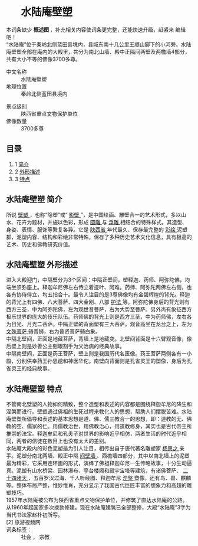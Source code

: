 <div class="main-content">
 <div class="top-tool">
 </div>
 <div style="width:0;height:0;clear:both">
 </div>
 <dl class="lemmaWgt-lemmaTitle lemmaWgt-lemmaTitle-">
  <dd class="lemmaWgt-lemmaTitle-title">
   <h1>
    水陆庵壁塑
   </h1>
   <a class="edit-lemma cmn-btn-hover-blue cmn-btn-28 j-edit-link" href="javascript:;">
   </a>
   <a class="lock-lemma" href="javascript:;" nslog-type="10003105" target="_blank" title="锁定">
   </a>
   <a class="lemma-discussion cmn-btn-hover-blue cmn-btn-28 j-discussion-link" href="/planet/talk?lemmaId=12599539" nslog-type="90000102" target="_blank">
   </a>
  </dd>
 </dl>
 <div class="edit-prompt">
  本词条缺少
  <strong>
   概述图
  </strong>
  ，补充相关内容使词条更完整，还能快速升级，赶紧来
  <a class="edit-prompt-link j-edit-link">
   编辑
  </a>
  吧！
 </div>
 <div class="promotion-declaration">
 </div>
 <div class="lemma-summary" label-module="lemmaSummary">
  <div class="para" label-module="para">
   “水陆庵”位于秦岭北侧蓝田县境内，县城东南十几公里王顺山脚下的小河旁。水陆庵壁塑全部在庵内的大殿里，共分为南北山墙、殿中正隔间两壁及两檐墙4部分，共有大小不等的佛像3700多尊。
  </div>
 </div>
 <div class="configModuleBanner">
 </div>
 <div class="basic-info cmn-clearfix">
  <dl class="basicInfo-block basicInfo-left">
   <dt class="basicInfo-item name">
    中文名称
   </dt>
   <dd class="basicInfo-item value">
    水陆庵壁塑
   </dd>
   <dt class="basicInfo-item name">
    地理位置
   </dt>
   <dd class="basicInfo-item value">
    秦岭北侧蓝田县境内
   </dd>
  </dl>
  <dl class="basicInfo-block basicInfo-right">
   <dt class="basicInfo-item name">
    景点级别
   </dt>
   <dd class="basicInfo-item value">
    陕西省重点文物保护单位
   </dd>
   <dt class="basicInfo-item name">
    佛像数量
   </dt>
   <dd class="basicInfo-item value">
    3700多尊
   </dd>
  </dl>
 </div>
 <div class="lemmaWgt-lemmaCatalog">
  <div class="lemma-catalog">
   <h2 class="block-title">
    目录
   </h2>
   <div class="catalog-list column-1">
    <ol>
     <li class="level1">
      <span class="index">
       1
      </span>
      <span class="text">
       <a href="#1">
        简介
       </a>
      </span>
     </li>
     <li class="level1">
      <span class="index">
       2
      </span>
      <span class="text">
       <a href="#2">
        外形描述
       </a>
      </span>
     </li>
     <li class="level1">
      <span class="index">
       3
      </span>
      <span class="text">
       <a href="#3">
        特点
       </a>
      </span>
     </li>
    </ol>
   </div>
  </div>
 </div>
 <div class="anchor-list">
  <a class="lemma-anchor para-title" name="1">
  </a>
  <a class="lemma-anchor" name="sub11952783_1">
  </a>
  <a class="lemma-anchor" name="简介">
  </a>
 </div>
 <div class="para-title level-2" label-module="para-title">
  <h2 class="title-text">
   <span class="title-prefix">
    水陆庵壁塑
   </span>
   简介
  </h2>
  <a class="edit-icon j-edit-link" data-edit-dl="1" href="javascript:;">
  </a>
 </div>
 <div class="para" label-module="para">
  所说
  <a href="/item/%E5%A3%81%E5%A1%91" target="_blank">
   壁塑
  </a>
  ，也称“隐塑”或“
  <a href="/item/%E5%BD%B1%E5%A3%81" target="_blank">
   影壁
  </a>
  ”，是中国绘画、雕壁合一的艺术形式，多以山水、花卉为题材，并施以色彩，形成
  <a href="/item/%E5%9C%86%E9%9B%95" target="_blank">
   圆雕
  </a>
  与
  <a href="/item/%E6%B5%AE%E9%9B%95" target="_blank">
   浮雕
  </a>
  相结合的特殊样式。其造型、身姿、表情、服饰等繁复各异。它是
  <a href="/item/%E9%99%95%E8%A5%BF%E7%9C%81" target="_blank">
   陕西省
  </a>
  年代最久、保存最完整的
  <a href="/item/%E5%BD%A9%E7%BB%98" target="_blank">
   彩绘
  </a>
  泥塑群，泥塑内容、结构和彩绘非常特殊，保存了多种历史艺术文化信息，具有极高的艺术、历史和佛教研究价值。
 </div>
 <div class="anchor-list">
  <a class="lemma-anchor para-title" name="2">
  </a>
  <a class="lemma-anchor" name="sub11952783_2">
  </a>
  <a class="lemma-anchor" name="外形描述">
  </a>
 </div>
 <div class="para-title level-2" label-module="para-title">
  <h2 class="title-text">
   <span class="title-prefix">
    水陆庵壁塑
   </span>
   外形描述
  </h2>
  <a class="edit-icon j-edit-link" data-edit-dl="2" href="javascript:;">
  </a>
 </div>
 <div class="para" label-module="para">
  进入大殿迎门，中隔壁分为3个区间：中隔正壁间，塑释迦、药师、阿弥陀佛，均端坐须弥座上。释迦牟尼佛左右侍立着迹叶、阿难。药师、阿弥陀两佛左右侧，也各有协侍侍立，均五指合十。最令人注目的是3尊佛像均有金碧辉煌的背光。释迦的背光上有四佛、八大菩萨、四大金刚、八部
  <a href="/item/%E6%8A%A4%E6%B3%95" target="_blank">
   护法
  </a>
  等。阿弥陀佛身后的背光则有西方三圣，中为阿弥陀佛，左为观世音菩萨，右为大势至菩萨。另外尚有象征西方极乐世界的庞大的伎乐队伍。药师佛的背光上则是西方三圣，中为药师佛，左右各为日光、月光二菩萨。中隔正壁的背面塑有三大菩萨。观音高坐在龙台之上，左为
  <a href="/item/%E6%96%87%E6%AE%8A%E8%8F%A9%E8%90%A8" target="_blank">
   文殊菩萨
  </a>
  骑青狮，右为普贤菩萨骑白象。
 </div>
 <div class="para" label-module="para">
  中隔北壁间，正面是地藏菩萨，背墙上是地藏变。北壁间背面是十六臂观音像，像后壁上则是妙善公主剜眼割手为父治病的经典故事。
 </div>
 <div class="para" label-module="para">
  中隔南壁间，正面是药王菩萨，壁上则是我国历代名医像。药王菩萨两侧各有一小殿，分别供奉药王孙思邈和神医华佗。南壁向背面则是孔雀灵王的塑像，身后为孔雀灵王的经典故事。
 </div>
 <div class="anchor-list">
  <a class="lemma-anchor para-title" name="3">
  </a>
  <a class="lemma-anchor" name="sub11952783_3">
  </a>
  <a class="lemma-anchor" name="特点">
  </a>
 </div>
 <div class="para-title level-2" label-module="para-title">
  <h2 class="title-text">
   <span class="title-prefix">
    水陆庵壁塑
   </span>
   特点
  </h2>
  <a class="edit-icon j-edit-link" data-edit-dl="3" href="javascript:;">
  </a>
 </div>
 <div class="para" label-module="para">
  不管南北壁塑的人物如何精致，整个造型和表述的内容都是围绕释迦牟尼的降生和涅槃而进行。壁塑通过佛祖的生死过程来教化人的思想，帮助人们摆脱苦难。水陆庵壁塑所倡导和表述的基本思想是道、佛、儒三教合一的思想，即：道教的无、佛教的空、儒家的仁。用儒教治世，用佛教治心，用道教修身，其实也是古代帝王所推崇的法宝。释迦牟尼和孔夫子对世界的影响近乎相仿，两者生活的时代近乎相同，两者的信徒在数目上也没有太大的差别。
 </div>
 <div class="para" label-module="para">
  水陆庵大殿内的彩色泥塑最为引人注目，相传出自于唐代著名雕塑家
  <a href="/item/%E6%9D%A8%E6%83%A0%E4%B9%8B" target="_blank">
   杨惠之
  </a>
  亲手。泥塑分南北两墙、殿正中隔
  <a href="/item/%E9%97%B4%E5%A3%81%E5%A2%99" target="_blank">
   间壁墙
  </a>
  、西檐墙四部分，其中以南北墙上的泥塑最为精彩，它采用连环画的形式，演绎了佛祖释迦牟尼一生传略故事，十分生动逼真。泥塑有山水桥梁、园林瀑布、亭台楼阁和殿宇宝塔等建筑，有诸佛菩萨、
  <a href="/item/%E4%BA%8C%E5%8D%81%E5%9B%9B%E8%AF%B8%E5%A4%A9" target="_blank">
   二十四诸天
  </a>
  、五百罗汉过海、千人听经图、释迦牟尼
  <a href="/item/%E6%B6%85%E6%A7%83" target="_blank">
   涅槃
  </a>
  塑像，还有鸟、兽、麒麟等。整体布局严整，惟妙惟肖，充分显示了我国古代巨匠丰富的想象力和高超的雕塑技巧。
  <br/>
  1957年水陆庵被公布为陕西省重点文物保护单位，并修筑了直达水陆庵的公路。从1960年起国家多次拨款修建。现在水陆庵建筑已全部整修，大殿“水陆庵”3字为当代书法家赵朴初所写。
 </div>
 <div class="para" label-module="para">
  [2] 旅游视频网
 </div>
 <div id="open-tag">
  <div class="open-tag-title">
   词条标签：
  </div>
  <dd id="open-tag-item">
   <span class="taglist">
    社会
   </span>
   ，
   <span class="taglist">
    宗教
   </span>
  </dd>
  <div class="open-tag-collapse" id="open-tag-collapse">
  </div>
 </div>
 <div class="clear">
 </div>
</div>
